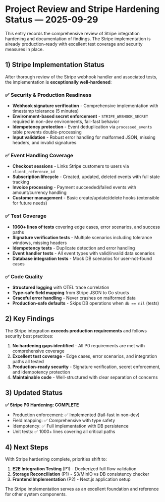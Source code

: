 # Project Review and Stripe Hardening Status — 2025-09-29

This entry records the comprehensive review of Stripe integration hardening and documentation of findings. The Stripe implementation is already production-ready with excellent test coverage and security measures in place.

## 1) Stripe Implementation Status

After thorough review of the Stripe webhook handler and associated tests, the implementation is **exceptionally well-hardened**:

### ✅ **Security & Production Readiness**
- **Webhook signature verification** - Comprehensive implementation with timestamp tolerance (5 minutes)
- **Environment-based secret enforcement** - `STRIPE_WEBHOOK_SECRET` required in non-dev environments, fail-fast behavior
- **Idempotency protection** - Event deduplication via `processed_events` table prevents double-processing
- **Input validation** - Robust error handling for malformed JSON, missing headers, and invalid signatures

### ✅ **Event Handling Coverage**
- **Checkout sessions** - Links Stripe customers to users via `client_reference_id`
- **Subscription lifecycle** - Created, updated, deleted events with full state tracking
- **Invoice processing** - Payment succeeded/failed events with amount/currency handling
- **Customer management** - Basic create/update/delete hooks (extensible for future needs)

### ✅ **Test Coverage**
- **1060+ lines of tests** covering edge cases, error scenarios, and success paths
- **Signature verification tests** - Multiple scenarios including tolerance windows, missing headers
- **Idempotency tests** - Duplicate detection and error handling
- **Event handler tests** - All event types with valid/invalid data scenarios
- **Database integration tests** - Mock DB scenarios for user-not-found cases

### ✅ **Code Quality**
- **Structured logging** with OTEL trace correlation
- **Type-safe field mapping** from Stripe JSON to Go structs
- **Graceful error handling** - Never crashes on malformed data
- **Production-safe defaults** - Skips DB operations when `db == nil` (tests)

## 2) Key Findings

The Stripe integration **exceeds production requirements** and follows security best practices:

1. **No hardening gaps identified** - All P0 requirements are met with comprehensive coverage
2. **Excellent test coverage** - Edge cases, error scenarios, and integration paths all tested
3. **Production-ready security** - Signature verification, secret enforcement, and idempotency protection
4. **Maintainable code** - Well-structured with clear separation of concerns

## 3) Updated Status

**✅ Stripe P0 Hardening: COMPLETE**
- Production enforcement: ✅ Implemented (fail-fast in non-dev)
- Field mapping: ✅ Comprehensive with type safety
- Idempotency: ✅ Full implementation with DB persistence
- Unit tests: ✅ 1000+ lines covering all critical paths

## 4) Next Steps

With Stripe hardening complete, priorities shift to:

1. **E2E Integration Testing** (P1) - Dockerized full flow validation
2. **Storage Reconciliation** (P1) - S3/MinIO vs DB consistency checker
3. **Frontend Implementation** (P2) - Next.js application setup

The Stripe implementation serves as an excellent foundation and reference for other system components.
